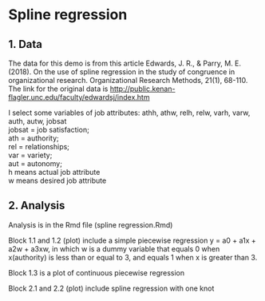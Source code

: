 # Spline regression 

## 1. Data
The data for this demo is from this article Edwards, J. R., & Parry, M. E. (2018). On the use of spline regression in the study of congruence in organizational research. Organizational Research Methods, 21(1), 68-110. <br /> 
The link for the original data is http://public.kenan-flagler.unc.edu/faculty/edwardsj/index.htm <br /> 

I select some variables of job attributes: athh, athw, relh, relw, varh, varw, auth, autw, jobsat <br /> 
jobsat = job satisfaction; <br /> 
ath = authority;  <br /> 
rel = relationships; <br /> 
var = variety; <br /> 
aut = autonomy; <br /> 
h means actual job attribute <br /> 
w means desired job attribute <br /> 

## 2. Analysis 
Analysis is in the Rmd file (spline regression.Rmd) <br /> 

Block 1.1 and 1.2 (plot) include a simple piecewise regression y = a0 + a1x + a2w + a3xw, in which w is a dummy variable that equals 0 when x(authority) is less than or equal to 3, and equals 1 when x is greater than 3. <br /> 

Block 1.3 is a plot of continuous piecewise regression <br /> 

Block 2.1 and 2.2 (plot) include spline regression with one knot <br /> 

